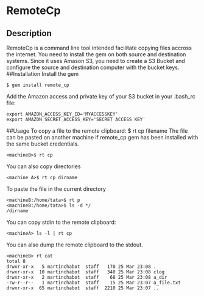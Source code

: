 # RemoteCp 
## Description
RemoteCp is a command line tool intended facilitate copying files accross the internet. You need to install the gem on both source and destination systems. Since it uses Amason S3, you need to create a S3 Bucket and configure the source and destination computer with the bucket keys.
##Installation
Install the gem

    $ gem install remote_cp

Add the Amazon access and private key of your S3 bucket in your .bash_rc file:

    export AMAZON_ACCESS_KEY_ID='MYACCESSKEY'
    export AMAZON_SECRET_ACCESS_KEY='SECRET ACCESS KEY'
##Usage
To copy a file to the remote clipboard:
    <machineA>$ rt cp filename
The file can be pasted on another machine if remote_cp gem has been installed with the same bucket credentials.

    <machineB>$ rt cp
You can also copy directories

    <machine A>$ rt cp dirname
To paste the file in the current directory

    <machineB:/home/tata>$ rt p
    <machineB:/home/tata>$ ls -d */
    /dirname
You can copy stdin to the remote clipboard:

    <machineA> ls -l | rt cp
You can also dump the remote clipboard to the stdout.

    <machineB> rt cat
    total 8
    drwxr-xr-x   5 martinchabot  staff   170 25 Mar 23:08 .
    drwxr-xr-x  10 martinchabot  staff   340 25 Mar 23:08 clog
    drwxr-xr-x   2 martinchabot  staff    68 25 Mar 23:08 a_dir
    -rw-r--r--   1 martinchabot  staff    15 25 Mar 23:07 a_file.txt
    drwxr-xr-x  65 martinchabot  staff  2210 25 Mar 23:07 ..




